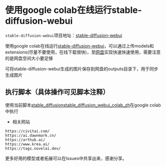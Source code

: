 # 使用google colab在线运行stable-diffusion-webui

`stable-diffusion-webui`项目地址：[stable-diffusion-webui](https://github.com/AUTOMATIC1111/stable-diffusion-webui)

使用google colab在线运行[stable-diffusion-webui](https://colab.research.google.com/github/ronghuaxueleng/colab-stable-diffusion-webui/blob/main/stable_diffusion_webui_colab_zh.ipynb)，可以通过上传models和extensions(尽量不要使用，在线下载很快)，至[网盘]( https://drive.google.com/drive/my-drive)实现快速快速使用，需要注意的是网盘空间大小要足够

可将stable-diffusion-webui生成的图片保存到网盘的outputs目录下，用于同步生成图片


## 执行脚本（具体操作可见脚本注释）

使用当前脚本[stable_diffusionstable_diffusion_webui_colab_zh](https://github.com/ronghuaxueleng/colab-stable-diffusion-webui/blob/main/stable_diffusion_webui_colab_zh.ipynb)在google colab中执行

- 相关网站
```
https://civitai.com/
https://ai.dawnmark.cn/
https://arthub.ai/
https://www.krea.ai/
https://tags.novelai.dev/
```

更多好用的模型或者拓展可以在Issues中共享出来，感谢分享。

